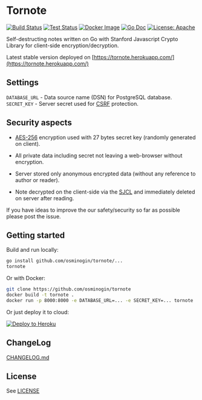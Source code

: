 # Tornote 

[![Build Status](https://github.com/osminogin/tornote/workflows/Builds/badge.svg?branch=master)](https://github.com/osminogin/tornote/actions?query=workflow%3ABuilds) [![Test Status](https://github.com/osminogin/tornote/workflows/Tests/badge.svg?branch=master)](https://github.com/osminogin/tornote/actions?query=workflow%3ATests) [![Docker Image](https://github.com/osminogin/tornote/workflows/Docker/badge.svg?branch=master)](https://github.com/osminogin/tornote/actions?query=workflow%3ADocker) [![Go Doc](https://godoc.org/github.com/osminogin/tornote?status.svg)](http://godoc.org/github.com/osminogin/tornote) [![License: Apache](https://img.shields.io/badge/License-Apache-black.svg)](https://raw.githubusercontent.com/osminogin/tornote/master/LICENSE)

Self-destructing notes written on Go with Stanford Javascript Crypto Library for client-side encryption/decryption.

Latest stable version deployed on [https://tornote.herokuapp.com/](https://tornote.herokuapp.com/)

## Settings

``DATABASE_URL`` - Data source name (DSN) for PostgreSQL database.
``SECRET_KEY`` - Server secret used for [CSRF](https://en.wikipedia.org/wiki/Cross-site_request_forgery) protection.

## Security aspects

- [AES-256](https://en.wikipedia.org/wiki/Advanced_Encryption_Standard) encryption used with 27 bytes secret key (randomly generated on client).

- All private data including secret not leaving a web-browser without encryption.

- Server stored only anonymous encrypted data (without any reference to author or reader).
 
- Note decrypted on the client-side via the [SJCL](https://crypto.stanford.edu/sjcl/) and immediately deleted on server after reading.

If you have ideas to improve the our safety/security so far as possible please post the issue.

## Getting started

Build and run locally:

```bash
go install github.com/osminogin/tornote/...
tornote
```

Or with Docker:

```bash
git clone https://github.com/osminogin/tornote
docker build -t tornote .
docker run -p 8000:8000 -e DATABASE_URL=... -e SECRET_KEY=... tornote
```

Or just deploy it to cloud:

[![Deploy to Heroku](https://www.herokucdn.com/deploy/button.svg)](https://heroku.com/deploy?template=https://github.com/osminogin/tornote)


## ChangeLog

[CHANGELOG.md](https://raw.githubusercontent.com/osminogin/tornote/master/CHANGELOG.md)

## License

See [LICENSE](https://raw.githubusercontent.com/osminogin/tornote/master/LICENSE)
